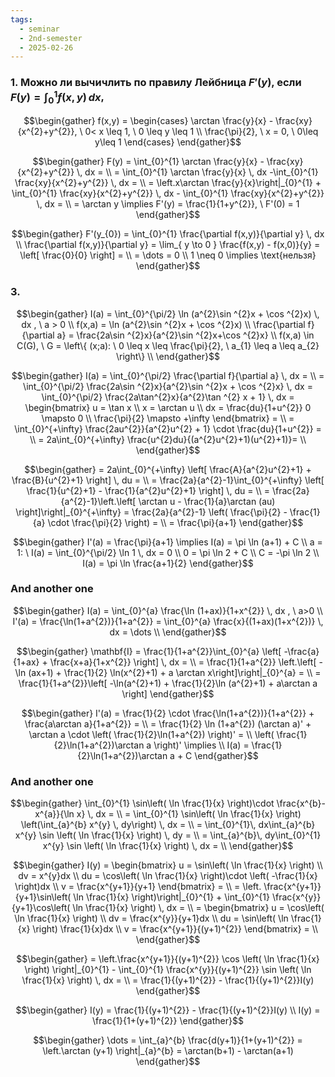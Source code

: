 ```yaml
---
tags:
  - seminar
  - 2nd-semester
  - 2025-02-26
---
```


### 1. Можно ли вычичлить по правилу Лейбница $F'(y)$, если $F(y) = \int_{0}^{1} f(x,y) \, dx$,

$$\begin{gather}
f(x,y) = \begin{cases}
\arctan \frac{y}{x} - \frac{xy}{x^{2}+y^{2}}, \ 0< x \leq 1, \ 0 \leq y \leq 1 \\
\frac{\pi}{2}, \ x = 0, \ 0\leq y\leq 1
\end{cases}
\end{gather}$$

$$\begin{gather}
F(y) = \int_{0}^{1} \arctan \frac{y}{x} - \frac{xy}{x^{2}+y^{2}} \, dx = \\
= \int_{0}^{1} \arctan \frac{y}{x} \, dx -\int_{0}^{1} \frac{xy}{x^{2}+y^{2}} \, dx = \\
= \left.x\arctan \frac{y}{x}\right|_{0}^{1} + \int_{0}^{1} \frac{xy}{x^{2}+y^{2}} \, dx - \int_{0}^{1} \frac{xy}{x^{2}+y^{2}} \, dx = \\
= \arctan y \implies F'(y) = \frac{1}{1+y^{2}}, \ F'(0) = 1
\end{gather}$$

$$\begin{gather}
F'(y_{0}) = \int_{0}^{1} \frac{\partial f(x,y)}{\partial y} \, dx \\
\frac{\partial f(x,y)}{\partial y} = \lim_{ y \to 0 } \frac{f(x,y) - f(x,0)}{y} = \left[ \frac{0}{0} \right] = \\
= \dots = 0 \\
1 \neq 0 \implies \text{нельзя}
\end{gather}$$

### 3. 

$$\begin{gather}
I(a) = \int_{0}^{\pi/2} \ln (a^{2}\sin ^{2}x + \cos ^{2}x) \, dx , \ a > 0 \\
f(x,a) = \ln (a^{2}\sin ^{2}x + \cos ^{2}x) \\
\frac{\partial f}{\partial a} = \frac{2a\sin ^{2}x}{a^{2}\sin ^{2}x+\cos ^{2}x} \\
f(x,a) \in C(G), \ G = \left\{  (x;a): \ 0 \leq x \leq \frac{\pi}{2}, \ a_{1} \leq a \leq a_{2} \right\} \\
\end{gather}$$

$$\begin{gather}
I(a) = \int_{0}^{\pi/2} \frac{\partial f}{\partial a} \, dx = \\
= \int_{0}^{\pi/2} \frac{2a\sin ^{2}x}{a^{2}\sin ^{2}x + \cos ^{2}x} \, dx = \int_{0}^{\pi/2} \frac{2a\tan^{2}x}{a^{2}\tan ^{2} x + 1} \, dx = \begin{bmatrix}
u = \tan x \\
x = \arctan u \\
dx = \frac{du}{1+u^{2}}
0 \mapsto 0 \\
\frac{\pi}{2} \mapsto +\infty
\end{bmatrix} = \\
= \int_{0}^{+\infty} \frac{2au^{2}}{a^{2}u^{2} + 1} \cdot \frac{du}{1+u^{2}} = \\
= 2a\int_{0}^{+\infty} \frac{u^{2}du}{(a^{2}u^{2}+1)(u^{2}+1)}= \\
\end{gather}$$

$$\begin{gather}
= 2a\int_{0}^{+\infty} \left[ \frac{A}{a^{2}u^{2}+1} + \frac{B}{u^{2}+1} \right] \, du = \\
= \frac{2a}{a^{2}-1}\int_{0}^{+\infty} \left[ \frac{1}{u^{2}+1} - \frac{1}{a^{2}u^{2}+1} \right]  \, du = \\
= \frac{2a}{a^{2}-1}\left.\left[ \arctan u - \frac{1}{a}\arctan (au) \right]\right|_{0}^{+\infty} = \frac{2a}{a^{2}-1} \left( \frac{\pi}{2} - \frac{1}{a} \cdot \frac{\pi}{2} \right) = \\
= \frac{\pi}{a+1}
\end{gather}$$

$$\begin{gather}
I'(a) = \frac{\pi}{a+1} \implies I(a) = \pi \ln (a+1) + C \\
a = 1: \ I(a) = \int_{0}^{\pi/2} \ln 1 \, dx = 0 \\
0 = \pi \ln 2 + C \\
C = -\pi \ln 2 \\
I(a) = \pi \ln \frac{a+1}{2}
\end{gather}$$

### And another one

$$\begin{gather}
I(a) = \int_{0}^{a} \frac{\ln (1+ax)}{1+x^{2}} \, dx , \ a>0 \\
I'(a) = \frac{\ln(1+a^{2})}{1+a^{2}} = \int_{0}^{a} \frac{x}{(1+ax)(1+x^{2})} \, dx  = \dots \\
\end{gather}$$

$$\begin{gather}
\mathbf{I} = \frac{1}{1+a^{2}}\int_{0}^{a} \left[ -\frac{a}{1+ax} + \frac{x+a}{1+x^{2}} \right]  \, dx = \\
= \frac{1}{1+a^{2}} \left.\left[ -\ln (ax+1) + \frac{1}{2} \ln(x^{2}+1) + a \arctan x\right]\right|_{0}^{a} = \\
= \frac{1}{1+a^{2}}\left[ -\ln(a^{2}+1) + \frac{1}{2}\ln (a^{2}+1) + a\arctan a \right]
\end{gather}$$

$$\begin{gather}
I'(a) = \frac{1}{2} \cdot \frac{\ln(1+a^{2})}{1+a^{2}} + \frac{a\arctan a}{1+a^{2}} = \\
= \frac{1}{2} \ln (1+a^{2}) (\arctan a)' + \arctan a \cdot \left( \frac{1}{2}\ln(1+a^{2}) \right)' = \\
\left( \frac{1}{2}\ln(1+a^{2})\arctan a \right)' \implies \\
I(a) = \frac{1}{2}\ln(1+a^{2})\arctan a + C
\end{gather}$$

### And another one

$$\begin{gather}
\int_{0}^{1} \sin\left( \ln \frac{1}{x} \right)\cdot \frac{x^{b}-x^{a}}{\ln x} \, dx = \\
= \int_{0}^{1} \sin\left( \ln \frac{1}{x} \right) \left(\int_{a}^{b} x^{y} \, dy\right) \, dx = \\
= \int_{0}^{1}\, dx\int_{a}^{b} x^{y} \sin \left( \ln \frac{1}{x} \right) \, dy = \\
= \int_{a}^{b}\, dy\int_{0}^{1} x^{y} \sin \left( \ln \frac{1}{x} \right) \, dx = \\
\end{gather}$$

$$\begin{gather}
I(y) = \begin{bmatrix}
u = \sin\left( \ln \frac{1}{x} \right) \\
dv = x^{y}dx \\
du = \cos\left( \ln \frac{1}{x} \right)\cdot \left( -\frac{1}{x} \right)dx \\
v = \frac{x^{y+1}}{y+1}
\end{bmatrix} = \\
= \left. \frac{x^{y+1}}{y+1}\sin\left( \ln \frac{1}{x} \right)\right|_{0}^{1} + \int_{0}^{1} \frac{x^{y}}{y+1}\cos\left( \ln \frac{1}{x} \right) \, dx = \\
= \begin{bmatrix}
u = \cos\left( \ln \frac{1}{x} \right) \\
dv = \frac{x^{y}}{y+1}dx \\
du = \sin\left( \ln \frac{1}{x} \right) \frac{1}{x}dx \\
v = \frac{x^{y+1}}{(y+1)^{2}}
\end{bmatrix} = \\
\end{gather}$$

$$\begin{gather}
= \left.\frac{x^{y+1}}{(y+1)^{2}} \cos \left( \ln \frac{1}{x} \right) \right|_{0}^{1} - \int_{0}^{1} \frac{x^{y}}{(y+1)^{2}} \sin \left( \ln \frac{1}{x} \right) \, dx = \\
= \frac{1}{(y+1)^{2}} - \frac{1}{(y+1)^{2}}I(y)
\end{gather}$$

$$\begin{gather}
I(y) = \frac{1}{(y+1)^{2}} - \frac{1}{(y+1)^{2}}I(y) \\
I(y) = \frac{1}{1+(y+1)^{2}}
\end{gather}$$

$$\begin{gather}
\dots = \int_{a}^{b} \frac{d(y+1)}{1+(y+1)^{2}} = \left.\arctan (y+1) \right|_{a}^{b} = \arctan(b+1) - \arctan(a+1)
\end{gather}$$
